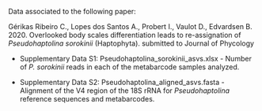 Data associated to the following paper:

Gérikas Ribeiro C., Lopes dos Santos A., Probert I., Vaulot D., Edvardsen B. 2020. Overlooked body scales differentiation leads to re-assignation of _Pseudohaptolina sorokinii_ (Haptophyta). submitted to Journal of Phycology

* Supplementary Data S1: Pseudohaptolina_sorokinii_asvs.xlsx - Number of  _P. sorokinii_ reads in each of the metabarcode samples analyzed.

* Supplementary Data S2: Pseudohaptolina_aligned_asvs.fasta - Alignment of the V4 region of the 18S rRNA for _Pseudohaptolina_ reference sequences and metabarcodes.